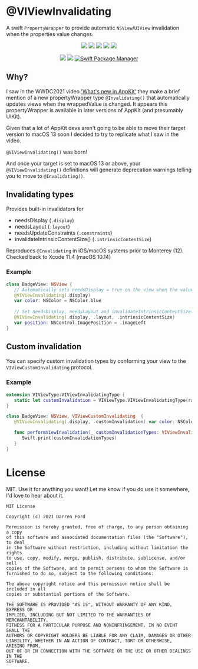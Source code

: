 
# @VIViewInvalidating

A swift `PropertyWrapper` to provide automatic `NSView`/`UIView` invalidation when the properties value changes.

<p align="center">
    <img src="https://img.shields.io/github/v/tag/dagronf/VIViewInvalidating" />
    <img src="https://img.shields.io/badge/macOS-10.11+-red" />
    <img src="https://img.shields.io/badge/iOS-11.0+-blue" />
    <img src="https://img.shields.io/badge/tvOS-11.0+-orange" />
    <img src="https://img.shields.io/badge/macCatalyst-1.0+-purple" />
</p>

<p align="center">
    <img src="https://img.shields.io/badge/Swift-5.1-orange.svg" />
    <img src="https://img.shields.io/badge/License-MIT-lightgrey" />
    <a href="https://swift.org/package-manager">
        <img src="https://img.shields.io/badge/spm-compatible-brightgreen.svg?style=flat" alt="Swift Package Manager" />
    </a>
</p>

## Why?

I saw in the WWDC2021 video ['What's new in AppKit'](https://developer.apple.com/wwdc21/10054) they make a brief mention of a new propertyWrapper type `@Invalidating()` that automatically updates views when the wrappedValue is changed. It appears this propertyWrapper is available in later versions of AppKit (and presumably UIKit).

Given that a lot of AppKit devs aren't going to be able to move their target version to 
macOS 13 soon I decided to try to replicate what I saw in the video.

`@VIViewInvalidating()` was born!

And once your target is set to macOS 13 or above, your `@VIViewInvalidating()` definitions will generate deprecation warnings telling you to move to `@Invalidating()`.

## Invalidating types

Provides built-in invalidators for

- needsDisplay (`.display`)
- needsLayout (`.layout`)
- needsUpdateConstraints (`.constraints`)
- invalidateIntrinsicContentSize() (`.intrinsicContentSize`)

Reproduces `@Invalidating` in iOS/macOS systems prior to Monterey (12). Checked back to Xcode 11.4 (macOS 10.14)

### Example

```swift
class BadgeView: NSView {
   // Automatically sets needsDisplay = true on the view when the value changes
   @VIViewInvalidating(.display) 
   var color: NSColor = NSColor.blue
   
   // Set needsDisplay, needsLayout and invalidateIntrinsicContentSize() on the view when the value changes
   @VIViewInvalidating(.display, .layout, .intrinsicContentSize)
   var position: NSControl.ImagePosition = .imageLeft
}
```

## Custom invalidation

You can specify custom invalidation types by conforming your view to the `VIViewCustomInvalidating` protocol.

### Example

```swift
extension VIViewType.VIViewInvalidatingType {
   static let customInvalidation = VIViewType.VIViewInvalidatingType(rawValue: "customInvalidation")
}

class BadgeView: NSView, VIViewCustomInvalidating  {
   @VIViewInvalidating(.display, .customInvalidation) var color: NSColor = NSColor.blue

   func performViewInvalidation(_ customInvalidationTypes: VIViewInvalidatingTypes) {
      Swift.print(customInvalidationTypes)
   }
}
```

# License

MIT. Use it for anything you want! Let me know if you do use it somewhere, I'd love to hear about it.

```
MIT License

Copyright (c) 2021 Darren Ford

Permission is hereby granted, free of charge, to any person obtaining a copy
of this software and associated documentation files (the "Software"), to deal
in the Software without restriction, including without limitation the rights
to use, copy, modify, merge, publish, distribute, sublicense, and/or sell
copies of the Software, and to permit persons to whom the Software is
furnished to do so, subject to the following conditions:

The above copyright notice and this permission notice shall be included in all
copies or substantial portions of the Software.

THE SOFTWARE IS PROVIDED "AS IS", WITHOUT WARRANTY OF ANY KIND, EXPRESS OR
IMPLIED, INCLUDING BUT NOT LIMITED TO THE WARRANTIES OF MERCHANTABILITY,
FITNESS FOR A PARTICULAR PURPOSE AND NONINFRINGEMENT. IN NO EVENT SHALL THE
AUTHORS OR COPYRIGHT HOLDERS BE LIABLE FOR ANY CLAIM, DAMAGES OR OTHER
LIABILITY, WHETHER IN AN ACTION OF CONTRACT, TORT OR OTHERWISE, ARISING FROM,
OUT OF OR IN CONNECTION WITH THE SOFTWARE OR THE USE OR OTHER DEALINGS IN THE
SOFTWARE.
```
